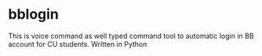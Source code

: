 # bblogin
This is voice command as well typed command tool to automatic login in BB account for CU students. Written in Python
